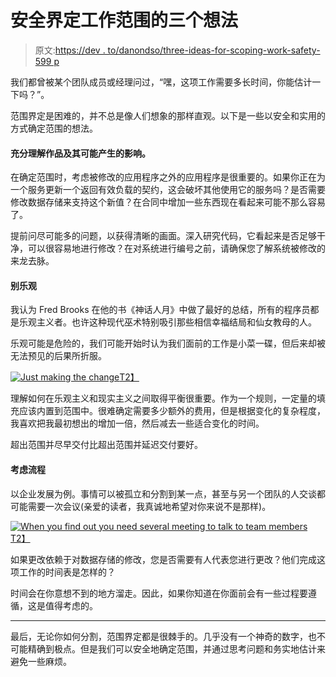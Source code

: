 # 安全界定工作范围的三个想法

> 原文:[https://dev . to/danondso/three-ideas-for-scoping-work-safety-599 p](https://dev.to/danondso/three-ideas-for-scoping-work-safely-599p)

我们都曾被某个团队成员或经理问过，“嘿，这项工作需要多长时间，你能估计一下吗？”。

范围界定是困难的，并不总是像人们想象的那样直观。以下是一些以安全和实用的方式确定范围的想法。

#### [](#fully-understand-the-work-and-the-impact-it-could-have)充分理解作品及其可能产生的影响。

在确定范围时，考虑被修改的应用程序之外的应用程序是很重要的。如果你正在为一个服务更新一个返回有效负载的契约，这会破坏其他使用它的服务吗？是否需要修改数据存储来支持这个新值？在合同中增加一些东西现在看起来可能不那么容易了。

提前问尽可能多的问题，以获得清晰的画面。深入研究代码，它看起来是否足够干净，可以很容易地进行修改？在对系统进行编号之前，请确保您了解系统被修改的来龙去脉。

#### [](#dont-be-optimistic)别乐观

我认为 Fred Brooks 在他的书《神话人月》中做了最好的总结，所有的程序员都是乐观主义者。也许这种现代巫术特别吸引那些相信幸福结局和仙女教母的人。

乐观可能是危险的，我们可能开始时认为我们面前的工作是小菜一碟，但后来却被无法预见的后果所折服。

[![Just making the change](../Images/a18cba4684318442aa4e0ae3f3871795.png)T2】](https://i.giphy.com/media/eT6uDmyuWtlpC/giphy.gif)

理解如何在乐观主义和现实主义之间取得平衡很重要。作为一个规则，一定量的填充应该内置到范围中。很难确定需要多少额外的费用，但是根据变化的复杂程度，我喜欢把我最初想出的增加一倍，然后减去一些适合变化的时间。

超出范围并尽早交付比超出范围并延迟交付要好。

#### [](#consider-process)考虑流程

以企业发展为例。事情可以被孤立和分割到某一点，甚至与另一个团队的人交谈都可能需要一次会议(亲爱的读者，我真诚地希望对你来说不是那样)。

[![When you find out you need several meeting to talk to team members](../Images/93e0220f74d614417b997d460084f667.png)T2】](https://i.giphy.com/media/n4aziifHh5BrSCMZwz/giphy.gif)

如果更改依赖于对数据存储的修改，您是否需要有人代表您进行更改？他们完成这项工作的时间表是怎样的？

时间会在你意想不到的地方溜走。因此，如果你知道在你面前会有一些过程要遵循，这是值得考虑的。

* * *

最后，无论你如何分割，范围界定都是很棘手的。几乎没有一个神奇的数字，也不可能精确到极点。但是我们可以安全地确定范围，并通过思考问题和务实地估计来避免一些麻烦。